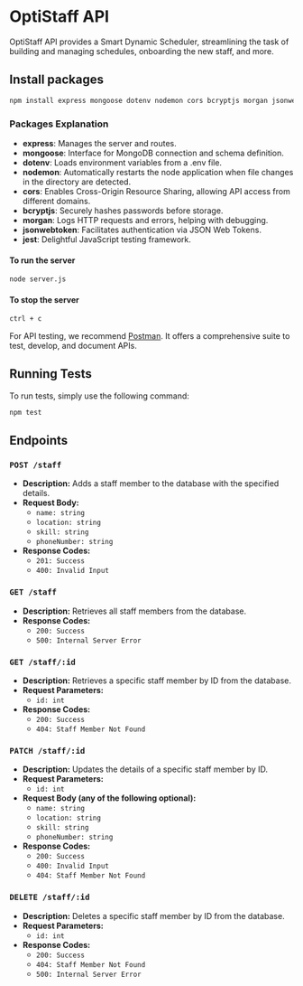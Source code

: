 # OptiStaff API

OptiStaff API provides a Smart Dynamic Scheduler, streamlining the task of building and managing schedules, onboarding the new staff, and more.

## Install packages

```bash
npm install express mongoose dotenv nodemon cors bcryptjs morgan jsonwebtoken jest
```

### Packages Explanation

- **express**: Manages the server and routes.
- **mongoose**: Interface for MongoDB connection and schema definition.
- **dotenv**: Loads environment variables from a .env file.
- **nodemon**: Automatically restarts the node application when file changes in the directory are detected.
- **cors**: Enables Cross-Origin Resource Sharing, allowing API access from different domains.
- **bcryptjs**: Securely hashes passwords before storage.
- **morgan**: Logs HTTP requests and errors, helping with debugging.
- **jsonwebtoken**: Facilitates authentication via JSON Web Tokens.
- **jest**: Delightful JavaScript testing framework.

#### To run the server

```bash
node server.js
```

#### To stop the server

```bash
ctrl + c
```

For API testing, we recommend [Postman](https://www.postman.com/). It offers a comprehensive suite to test, develop, and document APIs.

## Running Tests

To run tests, simply use the following command:

```bash
npm test
```
## Endpoints 

### `POST /staff`
  - **Description:**
    Adds a staff member to the database with the specified details.
  - **Request Body:**
    - `name: string`
    - `location: string`
    - `skill: string`
    - `phoneNumber: string`
  - **Response Codes:**
    - `201: Success`
    - `400: Invalid Input`

### `GET /staff`
  - **Description:**
    Retrieves all staff members from the database.
  - **Response Codes:**
    - `200: Success`
    - `500: Internal Server Error`

### `GET /staff/:id`
  - **Description:**
    Retrieves a specific staff member by ID from the database.
  - **Request Parameters:**
    - `id: int`
  - **Response Codes:**
    - `200: Success`
    - `404: Staff Member Not Found`

### `PATCH /staff/:id`
  - **Description:**
    Updates the details of a specific staff member by ID.
  - **Request Parameters:**
    - `id: int`
  - **Request Body (any of the following optional):**
    - `name: string`
    - `location: string`
    - `skill: string`
    - `phoneNumber: string`
  - **Response Codes:**
    - `200: Success`
    - `400: Invalid Input`
    - `404: Staff Member Not Found`

### `DELETE /staff/:id`
  - **Description:**
    Deletes a specific staff member by ID from the database.
  - **Request Parameters:**
    - `id: int`
  - **Response Codes:**
    - `200: Success`
    - `404: Staff Member Not Found`
    - `500: Internal Server Error`